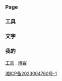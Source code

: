 ### Page

### 工具

### 文字

### 我的
[工具](https://tool.ooqn.com)  .  [博客](https://we.ooqn.com)

[湘ICP备2023004760号-1]([1111](https://beian.miit.gov.cn/)https://beian.miit.gov.cn/)
